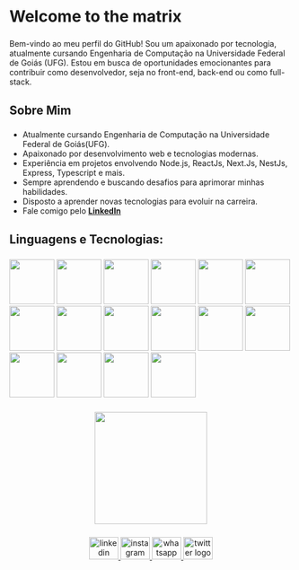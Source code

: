 <h1 align="left">Welcome to the matrix</h1>

###

<p align="left">Bem-vindo ao meu perfil do GitHub! Sou um apaixonado por tecnologia, atualmente cursando Engenharia de Computação na Universidade Federal de Goiás (UFG). Estou em busca de oportunidades emocionantes para contribuir como desenvolvedor, seja no front-end, back-end ou como full-stack.</p>

###

<h2 align="left">Sobre Mim</h2>

###

<p align="left">
  
  - Atualmente cursando Engenharia de Computação na Universidade Federal de Goiás(UFG).
  - Apaixonado por desenvolvimento web e tecnologias modernas.
  - Experiência em projetos envolvendo Node.js, ReactJs, Next.Js, NestJs, Express, Typescript e mais.
  - Sempre aprendendo e buscando desafios para aprimorar minhas habilidades.
  - Disposto a aprender novas tecnologias para evoluir na carreira.
  - Fale comigo pelo <a href="https://www.linkedin.com/in/matheusz-nied/"><strong>LinkedIn</strong></a>
</p>

###

<h2 align="left">Linguagens e Tecnologias:</h2>

###

<div align="left">
<img src="https://cdn.jsdelivr.net/gh/devicons/devicon/icons/javascript/javascript-original.svg" height="80"/>
<img src="https://cdn.jsdelivr.net/gh/devicons/devicon/icons/typescript/typescript-original.svg" height="80" />
<img src="https://cdn.jsdelivr.net/gh/devicons/devicon/icons/react/react-original.svg" height="80"/>
<img src="https://cdn.jsdelivr.net/gh/devicons/devicon/icons/nextjs/nextjs-original-wordmark.svg" height="80"/>
<img src="https://cdn.jsdelivr.net/gh/devicons/devicon/icons/nodejs/nodejs-original-wordmark.svg" height="80"/>
<img src="https://cdn.jsdelivr.net/gh/devicons/devicon/icons/nestjs/nestjs-plain.svg" height="80"  />
<img src="https://cdn.jsdelivr.net/gh/devicons/devicon/icons/express/express-original-wordmark.svg" height="80"/>
<img src="https://cdn.jsdelivr.net/gh/devicons/devicon/icons/postgresql/postgresql-original-wordmark.svg" height="80"/>
<img src="https://cdn.jsdelivr.net/gh/devicons/devicon/icons/mongodb/mongodb-original-wordmark.svg" height="80"/>
<img src="https://cdn.jsdelivr.net/gh/devicons/devicon/icons/python/python-original-wordmark.svg" height="80"/>
<img src="https://cdn.jsdelivr.net/gh/devicons/devicon/icons/linux/linux-original.svg" height="80" />
<img src="https://cdn.jsdelivr.net/gh/devicons/devicon/icons/jest/jest-plain.svg" height="80" />
<img src="https://cdn.jsdelivr.net/gh/devicons/devicon/icons/html5/html5-original-wordmark.svg" height="80" />
<img src="https://cdn.jsdelivr.net/gh/devicons/devicon/icons/css3/css3-original-wordmark.svg" height="80" />
<img src="https://cdn.jsdelivr.net/gh/devicons/devicon/icons/tailwindcss/tailwindcss-original-wordmark.svg" height="80" />
  <img src="https://cdn.jsdelivr.net/gh/devicons/devicon/icons/go/go-original-wordmark.svg" height="80" />

</div>

###

<div align="center">
  <img height="200" src="https://images.gr-assets.com/hostedimages/1380222758ra/460800.gif"  />
</div>

###

<div align="center">
  <a href="https://www.linkedin.com/in/matheus-fernandes-da-silva-5810201b6/" target="_blank">
    <img src="https://raw.githubusercontent.com/maurodesouza/profile-readme-generator/master/src/assets/icons/social/linkedin/default.svg" width="52" height="40" alt="linkedin logo"  />
  </a>
  <a href="https://www.instagram.com/matheusz.nied/" target="_blank">
    <img src="https://raw.githubusercontent.com/maurodesouza/profile-readme-generator/master/src/assets/icons/social/instagram/default.svg" width="52" height="40" alt="instagram logo"  />
  </a>
  <a href="https://api.whatsapp.com/send?phone=62994395965" target="_blank">
    <img src="https://raw.githubusercontent.com/maurodesouza/profile-readme-generator/master/src/assets/icons/social/whatsapp/default.svg" width="52" height="40" alt="whatsapp logo"  />
  </a>
  <a href="https://twitter.com/matheusz_nied" target="_blank">
    <img src="https://raw.githubusercontent.com/maurodesouza/profile-readme-generator/master/src/assets/icons/social/twitter/default.svg" width="52" height="40" alt="twitter logo"  />
  </a>
</div>

###
